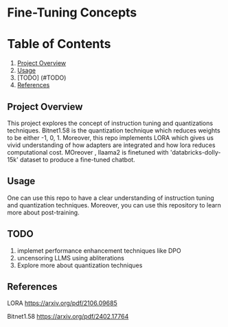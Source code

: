 
# Fine-Tuning Concepts
# Table of Contents
1. [Project Overview](#project-overview)
2. [Usage](#Usage)
3. [TODO] (#TODO)
4. [References](#references)

## Project Overview

This project explores the concept of instruction tuning and quantizations techniques. Bitnet1.58 is the quantization technique which reduces weights to be either -1, 0, 1. Moreover, this repo implements LORA which gives us vivid understanding of how adapters are integrated and how lora reduces computational cost. MOreover , llaama2 is finetuned with 'databricks-dolly-15k' dataset to produce a fine-tuned chatbot. 

## Usage 
One can use this repo to have a clear understanding of instruction tuning and quantization techniques. Moreover, you can use this repository to learn more about post-training.

## TODO
1. implemet performance enhancement techniques like DPO
2. uncensoring LLMS using abliterations
3. Explore more about quantization techniques

## References
LORA  https://arxiv.org/pdf/2106.09685

Bitnet1.58 https://arxiv.org/pdf/2402.17764



